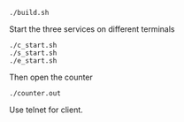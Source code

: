 ```
./build.sh

```
Start the three services on different terminals
```
./c_start.sh
./s_start.sh
./e_start.sh
```
Then open the counter
```
./counter.out
```

Use telnet for client.
